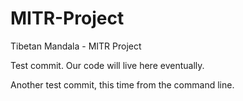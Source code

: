 # MITR-Project
Tibetan Mandala - MITR Project

Test commit.
Our code will live here eventually.

Another test commit, this time from the command line.
